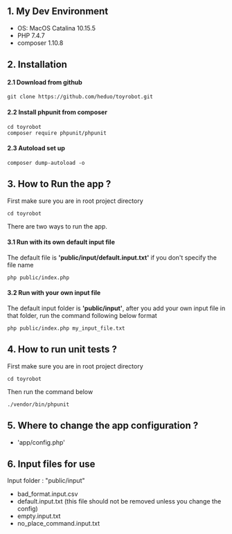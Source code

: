 ## 1. My Dev Environment
- OS: MacOS Catalina 10.15.5
- PHP 7.4.7
- composer 1.10.8


## 2. Installation
#### 2.1 Download from github

```
git clone https://github.com/heduo/toyrobot.git
```

#### 2.2 Install phpunit from composer
```
cd toyrobot
composer require phpunit/phpunit
```

#### 2.3 Autoload set up
```
composer dump-autoload -o
```

## 3. How to Run the app ?

First make sure you are in root project directory

```
cd toyrobot
```

There are two ways to run the app. 
#### 3.1 Run with its own default input file
The default file is **'public/input/default.input.txt'** if you don't specify the file name
```
php public/index.php
```

#### 3.2 Run with your own input file
The default input folder is **'public/input'**, after you add your own input file in that folder, run the command following below format

```
php public/index.php my_input_file.txt
```

## 4. How to run unit tests ?

First make sure you are in root project directory

```
cd toyrobot
```

Then run the command below
```
./vendor/bin/phpunit
```

## 5. Where to change the app configuration ?
- 'app/config.php'

## 6. Input files for use
Input folder : "public/input"
- bad_format.input.csv       
- default.input.txt (this file should not be removed unless you change the config)
- empty.input.txt
- no_place_command.input.txt


